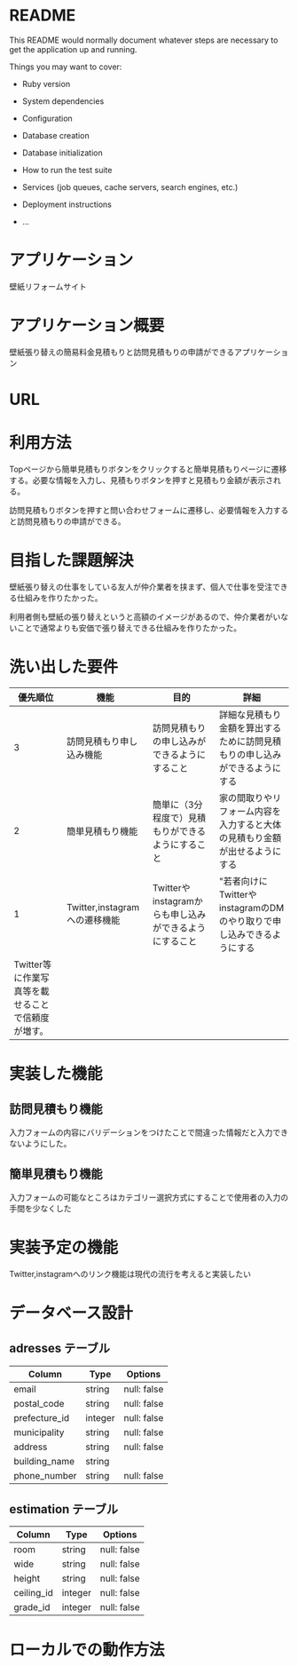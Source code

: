# README

This README would normally document whatever steps are necessary to get the
application up and running.

Things you may want to cover:

* Ruby version

* System dependencies

* Configuration

* Database creation

* Database initialization

* How to run the test suite

* Services (job queues, cache servers, search engines, etc.)

* Deployment instructions

* ...

# アプリケーション

壁紙リフォームサイト

# アプリケーション概要

壁紙張り替えの簡易料金見積もりと訪問見積もりの申請ができるアプリケーション

# URL


# 利用方法

Topページから簡単見積もりボタンをクリックすると簡単見積もりページに遷移する。必要な情報を入力し、見積もりボタンを押すと見積もり金額が表示される。

訪問見積もりボタンを押すと問い合わせフォームに遷移し、必要情報を入力すると訪問見積もりの申請ができる。

# 目指した課題解決

壁紙張り替えの仕事をしている友人が仲介業者を挟まず、個人で仕事を受注できる仕組みを作りたかった。

利用者側も壁紙の張り替えというと高額のイメージがあるので、仲介業者がいないことで通常よりも安価で張り替えできる仕組みを作りたかった。

# 洗い出した要件

| 優先順位  | 機能   | 目的 | 詳細 |
| -------- | ------ | --- | ----- |  
| 3 | 訪問見積もり申し込み機能 | 訪問見積もりの申し込みができるようにすること | 詳細な見積もり金額を算出するために訪問見積もりの申し込みができるようにする |
| 2 | 簡単見積もり機能 | 簡単に（3分程度で）見積もりができるようにすること | 家の間取りやリフォーム内容を入力すると大体の見積もり金額が出せるようにする |
| 1 | Twitter,instagramへの遷移機能 | Twitterやinstagramからも申し込みができるようにすること | "若者向けにTwitterやinstagramのDMのやり取りで申し込みできるようにする
Twitter等に作業写真等を載せることで信頼度が増す。 |

# 実装した機能

## 訪問見積もり機能

入力フォームの内容にバリデーションをつけたことで間違った情報だと入力できないようにした。

## 簡単見積もり機能

入力フォームの可能なところはカテゴリー選択方式にすることで使用者の入力の手間を少なくした

# 実装予定の機能

Twitter,instagramへのリンク機能は現代の流行を考えると実装したい

# データベース設計

## adresses テーブル

| Column        | Type       | Options           |
| ------        | ------     | -----------       |
| email         | string     | null: false       |
| postal_code   | string     | null: false       |
| prefecture_id | integer    | null: false       |
| municipality  | string     | null: false       |
| address       | string     | null: false       |
| building_name | string     |                   |
| phone_number  | string     | null: false       |


## estimation テーブル

| Column     | Type    | Options     |
| --------   | ------  | ----------- |
| room       | string  | null: false |
| wide       | string  | null: false |
| height     | string  | null: false |
| ceiling_id | integer | null: false |
| grade_id   | integer | null: false |


# ローカルでの動作方法

